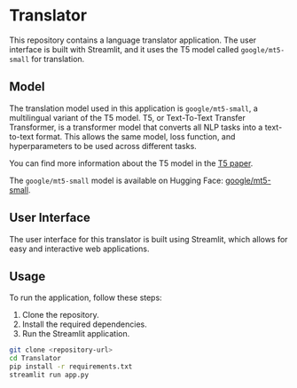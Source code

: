 # Translator

This repository contains a language translator application. The user interface is built with Streamlit, and it uses the T5 model called `google/mt5-small` for translation.

## Model

The translation model used in this application is `google/mt5-small`, a multilingual variant of the T5 model. T5, or Text-To-Text Transfer Transformer, is a transformer model that converts all NLP tasks into a text-to-text format. This allows the same model, loss function, and hyperparameters to be used across different tasks.

You can find more information about the T5 model in the [T5 paper](https://arxiv.org/abs/1910.10683).

The `google/mt5-small` model is available on Hugging Face: [google/mt5-small](https://huggingface.co/google/mt5-small).

## User Interface

The user interface for this translator is built using Streamlit, which allows for easy and interactive web applications.

## Usage

To run the application, follow these steps:
1. Clone the repository.
2. Install the required dependencies.
3. Run the Streamlit application.

```bash
git clone <repository-url>
cd Translator
pip install -r requirements.txt
streamlit run app.py
```
